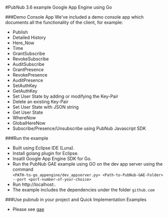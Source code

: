 #PubNub 3.6 example Google App Engine using Go

###Demo Console App
We've included a demo console app which documents all the functionality of the client, for example:

* Publish
* Detailed History
* Here_Now
* Time
* GrantSubscribe
* RevokeSubscribe
* AuditSubscribe
* GrantPresence
* RevokePresence
* AuditPresence
* SetAuthKey
* GetAuthKey
* Set User State by adding or modifying the Key-Pair
* Delete an existing Key-Pair
* Set User State with JSON string
* Get User State
* WhereNow
* GlobalHereNow
* Subscribe/Presence/Unsubscribe using PubNub Javascript SDK

###Run the example
* Built using Eclipse IDE (Luna).
* Install golang plugin for Eclipse.
* Insatll Google App Engine SDK for Go.
* Run the PubNub GAE example using GO on the dev app server using the command  
`<PATH-to-go_appengine/dev_appserver.py> <Path-to-PubNub-GAE-Folder> --port <port-number-of-your-choice>`
* Run http://localhost:<port-number-same-as-above>.
* The example includes the dependencies under the folder `github.com`

###Use pubnub in your project and Quick Implementation Examples
* Please see [gae](../gae)


